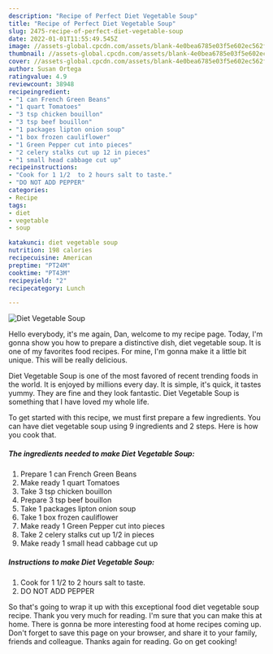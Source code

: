 ```yaml
---
description: "Recipe of Perfect Diet Vegetable Soup"
title: "Recipe of Perfect Diet Vegetable Soup"
slug: 2475-recipe-of-perfect-diet-vegetable-soup
date: 2022-01-01T11:55:49.545Z
image: //assets-global.cpcdn.com/assets/blank-4e0bea6785e03f5e602ec562f230caae08da540cada707380b4fe1bbebba43da.png
thumbnail: //assets-global.cpcdn.com/assets/blank-4e0bea6785e03f5e602ec562f230caae08da540cada707380b4fe1bbebba43da.png
cover: //assets-global.cpcdn.com/assets/blank-4e0bea6785e03f5e602ec562f230caae08da540cada707380b4fe1bbebba43da.png
author: Susan Ortega
ratingvalue: 4.9
reviewcount: 38948
recipeingredient:
- "1 can French Green Beans"
- "1 quart Tomatoes"
- "3 tsp chicken bouillon"
- "3 tsp beef bouillon"
- "1 packages lipton onion soup"
- "1 box frozen cauliflower"
- "1 Green Pepper cut into pieces"
- "2 celery stalks cut up 12 in pieces"
- "1 small head cabbage cut up"
recipeinstructions:
- "Cook for 1 1/2  to 2 hours salt to taste."
- "DO NOT ADD PEPPER"
categories:
- Recipe
tags:
- diet
- vegetable
- soup

katakunci: diet vegetable soup 
nutrition: 198 calories
recipecuisine: American
preptime: "PT24M"
cooktime: "PT43M"
recipeyield: "2"
recipecategory: Lunch

---
```



![Diet Vegetable Soup](//assets-global.cpcdn.com/assets/blank-4e0bea6785e03f5e602ec562f230caae08da540cada707380b4fe1bbebba43da.png)

Hello everybody, it's me again, Dan, welcome to my recipe page. Today, I'm gonna show you how to prepare a distinctive dish, diet vegetable soup. It is one of my favorites food recipes. For mine, I'm gonna make it a little bit unique. This will be really delicious.



Diet Vegetable Soup is one of the most favored of recent trending foods in the world. It is enjoyed by millions every day. It is simple, it's quick, it tastes yummy. They are fine and they look fantastic. Diet Vegetable Soup is something that I have loved my whole life.


To get started with this recipe, we must first prepare a few ingredients. You can have diet vegetable soup using 9 ingredients and 2 steps. Here is how you cook that.

<!--inarticleads1-->

##### The ingredients needed to make Diet Vegetable Soup:

1. Prepare 1 can French Green Beans
1. Make ready 1 quart Tomatoes
1. Take 3 tsp chicken bouillon
1. Prepare 3 tsp beef bouillon
1. Take 1 packages lipton onion soup
1. Take 1 box frozen cauliflower
1. Make ready 1 Green Pepper cut into pieces
1. Take 2 celery stalks cut up 1/2 in pieces
1. Make ready 1 small head cabbage cut up




<!--inarticleads2-->

##### Instructions to make Diet Vegetable Soup:

1. Cook for 1 1/2  to 2 hours salt to taste.
1. DO NOT ADD PEPPER




So that's going to wrap it up with this exceptional food diet vegetable soup recipe. Thank you very much for reading. I'm sure that you can make this at home. There is gonna be more interesting food at home recipes coming up. Don't forget to save this page on your browser, and share it to your family, friends and colleague. Thanks again for reading. Go on get cooking!
